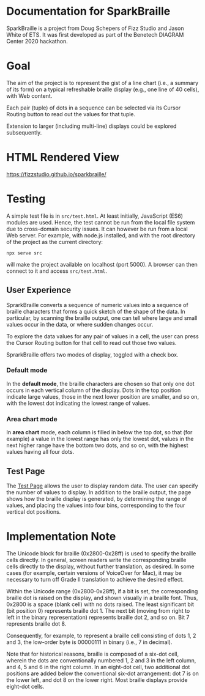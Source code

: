 # Documentation for SparkBraille

SparkBraille is a project from Doug Schepers of Fizz Studio and Jason White of ETS. It was first developed as part of the Benetech DIAGRAM Center 2020 hackathon.

# Goal
The aim of the project is to represent the gist of a line chart (i.e., a summary of its form) on a typical refreshable braille display (e.g., one line of 40 cells), with Web content.

Each pair (tuple) of dots in a sequence can be selected via its Cursor Routing button to read out the values for that tuple.

Extension to larger (including multi-line) displays could be explored subsequently.

# HTML Rendered View
https://fizzstudio.github.io/sparkbraille/

# Testing
A simple test file is in `src/test.html`. At least initially, JavaScript (ES6) modules are used. Hence, the test cannot be run from the local file system due to cross-domain security issues. It can however be run from a local Web server. For example, with node.js installed, and with the root directory of the project as the current directory:
```
npx serve src
```
will make the project available on localhost (port 5000). A browser can then connect to it and access `src/test.html`.

## User Experience

SprarkBraille converts a sequence of numeric values into a sequence of braille characters that forms a quick sketch of the shape of the data. In particular, by scanning the braille output, one can tell where large and small values occur in the data, or where sudden changes occur.

To explore the data values for any pair of values in a cell, the user can press the Cursor Routing button for that cell to read out those two values.

SprarkBraille offers two modes of display, toggled with a check box.

### Default mode
In the __default mode__, the braille characters are chosen so that only one dot occurs in each vertical column of the display. Dots in the top position indicate large values, those in the next lower position are smaller, and so on, with the lowest dot indicating the lowest range of values.

### Area chart mode
In __area chart__ mode, each column is filled in below the top dot, so that (for example) a value in the lowest range has only the lowest dot, values in the next higher range have the bottom two dots, and so on, with the highest values having all four dots.

## Test Page

The [Test Page](https://fizzstudio.github.io/sparkbraille/) allows the user to display random data. The user can specify the number of values to display. In addition to the braille output, the page shows how the braille display is generated, by determining the range of values, and placing the values into four bins, corresponding to the four vertical dot positions.


# Implementation Note
The Unicode block for braille (0x2800-0x28ff) is used to specify the braille cells directly. In general, screen readers write the corresponding braille cells directly to the display, without further translation, as desired. In some cases (for example, certain versions of VoiceOver for Mac), it may be necessary to turn off Grade II translation to achieve the desired effect.

Within the Unicode range (0x2800-0x28ff), if a bit is set, the corresponding braille dot is raised on the display, and shown visually in a braille font. Thus, 0x2800 is a space (blank cell) with no dots raised. The least significant bit (bit position 0) represents braille dot 1. The next bit (moving from right to left in the binary representation) represents braille dot 2, and so on. Bit 7 represents braille dot 8.

Consequently, for example, to represent a braille cell consisting of dots 1, 2 and 3, the low-order byte is 00000111 in binary (i.e., 7 in decimal).

Note that for historical reasons, braille is composed of a six-dot cell, wherein the dots are conventionally numbered 1, 2 and 3 in the left column, and 4, 5 and 6 in the right column. In an eight-dot cell, two additional dot positions are added below the conventional six-dot arrangement: dot 7 is on the lower left, and dot 8 on the lower right. Most braille displays provide eight-dot cells.

